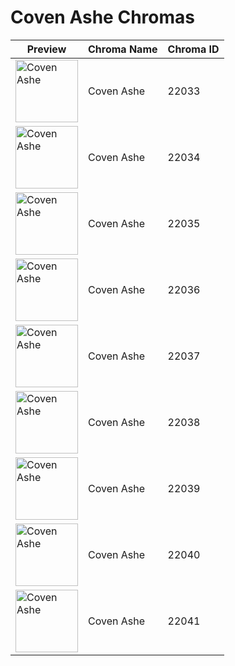 # Coven Ashe Chromas

| Preview | Chroma Name | Chroma ID |
|---|---|---|
| <img src='https://raw.communitydragon.org/latest/plugins/rcp-be-lol-game-data/global/default/v1/champion-chroma-images/22/22033.png' alt='Coven Ashe' width='100'> | Coven Ashe | 22033 |
| <img src='https://raw.communitydragon.org/latest/plugins/rcp-be-lol-game-data/global/default/v1/champion-chroma-images/22/22034.png' alt='Coven Ashe' width='100'> | Coven Ashe | 22034 |
| <img src='https://raw.communitydragon.org/latest/plugins/rcp-be-lol-game-data/global/default/v1/champion-chroma-images/22/22035.png' alt='Coven Ashe' width='100'> | Coven Ashe | 22035 |
| <img src='https://raw.communitydragon.org/latest/plugins/rcp-be-lol-game-data/global/default/v1/champion-chroma-images/22/22036.png' alt='Coven Ashe' width='100'> | Coven Ashe | 22036 |
| <img src='https://raw.communitydragon.org/latest/plugins/rcp-be-lol-game-data/global/default/v1/champion-chroma-images/22/22037.png' alt='Coven Ashe' width='100'> | Coven Ashe | 22037 |
| <img src='https://raw.communitydragon.org/latest/plugins/rcp-be-lol-game-data/global/default/v1/champion-chroma-images/22/22038.png' alt='Coven Ashe' width='100'> | Coven Ashe | 22038 |
| <img src='https://raw.communitydragon.org/latest/plugins/rcp-be-lol-game-data/global/default/v1/champion-chroma-images/22/22039.png' alt='Coven Ashe' width='100'> | Coven Ashe | 22039 |
| <img src='https://raw.communitydragon.org/latest/plugins/rcp-be-lol-game-data/global/default/v1/champion-chroma-images/22/22040.png' alt='Coven Ashe' width='100'> | Coven Ashe | 22040 |
| <img src='https://raw.communitydragon.org/latest/plugins/rcp-be-lol-game-data/global/default/v1/champion-chroma-images/22/22041.png' alt='Coven Ashe' width='100'> | Coven Ashe | 22041 |
